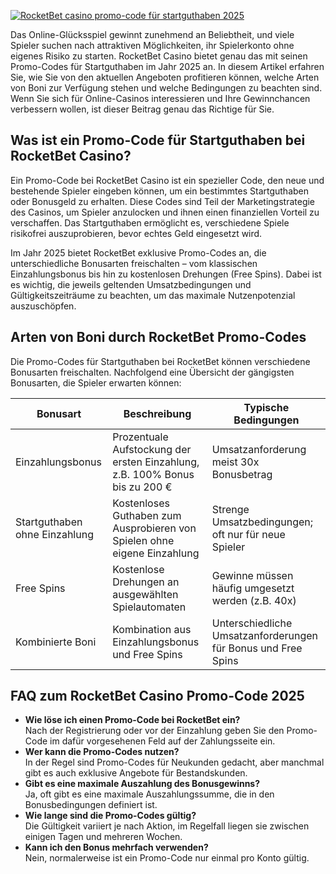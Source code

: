 [![RocketBet casino promo-code für startguthaben 2025](https://123-caf.pages.dev/gitsignup.png)](https://vrmoo.ru/Bt82HjjY)

<p>Das Online-Glücksspiel gewinnt zunehmend an Beliebtheit, und viele Spieler suchen nach attraktiven Möglichkeiten, ihr Spielerkonto ohne eigenes Risiko zu starten. RocketBet Casino bietet genau das mit seinen Promo-Codes für Startguthaben im Jahr 2025 an. In diesem Artikel erfahren Sie, wie Sie von den aktuellen Angeboten profitieren können, welche Arten von Boni zur Verfügung stehen und welche Bedingungen zu beachten sind. Wenn Sie sich für Online-Casinos interessieren und Ihre Gewinnchancen verbessern wollen, ist dieser Beitrag genau das Richtige für Sie.</p>  <h2>Was ist ein Promo-Code für Startguthaben bei RocketBet Casino?</h2> <p>Ein Promo-Code bei RocketBet Casino ist ein spezieller Code, den neue und bestehende Spieler eingeben können, um ein bestimmtes Startguthaben oder Bonusgeld zu erhalten. Diese Codes sind Teil der Marketingstrategie des Casinos, um Spieler anzulocken und ihnen einen finanziellen Vorteil zu verschaffen. Das Startguthaben ermöglicht es, verschiedene Spiele risikofrei auszuprobieren, bevor echtes Geld eingesetzt wird.</p> <p>Im Jahr 2025 bietet RocketBet exklusive Promo-Codes an, die unterschiedliche Bonusarten freischalten – vom klassischen Einzahlungsbonus bis hin zu kostenlosen Drehungen (Free Spins). Dabei ist es wichtig, die jeweils geltenden Umsatzbedingungen und Gültigkeitszeiträume zu beachten, um das maximale Nutzenpotenzial auszuschöpfen.</p>  <h2>Arten von Boni durch RocketBet Promo-Codes</h2> <p>Die Promo-Codes für Startguthaben bei RocketBet können verschiedene Bonusarten freischalten. Nachfolgend eine Übersicht der gängigsten Bonusarten, die Spieler erwarten können:</p>  <table>   <thead>     <tr>       <th>Bonusart</th>       <th>Beschreibung</th>       <th>Typische Bedingungen</th>     </tr>   </thead>   <tbody>     <tr>       <td>Einzahlungsbonus</td>       <td>Prozentuale Aufstockung der ersten Einzahlung, z.B. 100% Bonus bis zu 200 €</td>       <td>Umsatzanforderung meist 30x Bonusbetrag</td>     </tr>     <tr>       <td>Startguthaben ohne Einzahlung</td>       <td>Kostenloses Guthaben zum Ausprobieren von Spielen ohne eigene Einzahlung</td>       <td>Strenge Umsatzbedingungen; oft nur für neue Spieler</td>     </tr>     <tr>       <td>Free Spins</td>       <td>Kostenlose Drehungen an ausgewählten Spielautomaten</td>       <td>Gewinne müssen häufig umgesetzt werden (z.B. 40x)</td>     </tr>     <tr>       <td>Kombinierte Boni</td>       <td>Kombination aus Einzahlungsbonus und Free Spins</td>       <td>Unterschiedliche Umsatzanforderungen für Bonus und Free Spins</td>     </tr>   </tbody> </table>  <h2>FAQ zum RocketBet Casino Promo-Code 2025</h2> <ul>   <li><strong>Wie löse ich einen Promo-Code bei RocketBet ein?</strong><br>Nach der Registrierung oder vor der Einzahlung geben Sie den Promo-Code im dafür vorgesehenen Feld auf der Zahlungsseite ein.</li>   <li><strong>Wer kann die Promo-Codes nutzen?</strong><br>In der Regel sind Promo-Codes für Neukunden gedacht, aber manchmal gibt es auch exklusive Angebote für Bestandskunden.</li>   <li><strong>Gibt es eine maximale Auszahlung des Bonusgewinns?</strong><br>Ja, oft gibt es eine maximale Auszahlungssumme, die in den Bonusbedingungen definiert ist.</li>   <li><strong>Wie lange sind die Promo-Codes gültig?</strong><br>Die Gültigkeit variiert je nach Aktion, im Regelfall liegen sie zwischen einigen Tagen und mehreren Wochen.</li>   <li><strong>Kann ich den Bonus mehrfach verwenden?</strong><br>Nein, normalerweise ist ein Promo-Code nur einmal pro Konto gültig.</li> </ul>